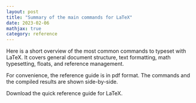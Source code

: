 ```yaml
---
layout: post
title: "Summary of the main commands for LaTeX"
date: 2023-02-06
mathjax: true
category: reference
---
```


Here is a short overview of the most common commands to typeset with LaTeX. It covers general document structure, text formatting, math typesetting, floats, and reference management.

For convenience, the reference guide is in pdf format. The commands and the compiled results are shown side-by-side.

Download the quick reference guide for LaTeX.
